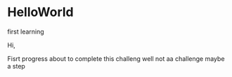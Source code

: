 # HelloWorld
first learning


Hi,

 Fisrt progress about to complete this challeng well not aa challenge maybe a step 
